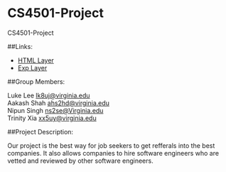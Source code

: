 # CS4501-Project
CS4501-Project

##Links:
* [HTML Layer](https://github.com/Lukeout/CS4501-Internet-Scale-Apps-HTML)
* [Exp Layer](https://github.com/hnaoto/CS4501-ISA-Exp)


##Group Members: 

Luke Lee         lk8uj@virginia.edu <br>
Aakash Shah      ahs2hd@virginia.edu<br>
Nipun Singh      ns2se@Virginia.edu<br>
Trinity Xia      xx5uy@virginia.edu<br> 

##Project Description:

Our project is the best way for job seekers to get refferals into the best companies. It also allows companies to hire software engineers who are vetted and reviewed by other software engineers.

